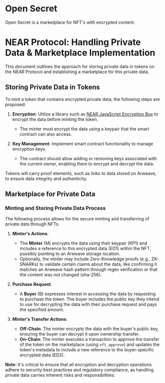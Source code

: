 # Open Secret



Open Secret is a marketplace for NFT's with encrypted content.

# NEAR Protocol: Handling Private Data & Marketplace Implementation

This document outlines the approach for storing private data in tokens on the NEAR Protocol and establishing a marketplace for this private data.

## Storing Private Data in Tokens

To mint a token that contains encrypted private data, the following steps are proposed:

1. **Encryption**: Utilize a library such as [NEAR JavaScript Encryption Box](https://github.com/NEARFoundation/near-js-encryption-box/tree/main) to encrypt the data before minting the token.

   - The minter must encrypt the data using a keypair that the smart contract can also access.

2. **Key Management**: Implement smart contract functionality to manage encryption keys.

   - The contract should allow adding or removing keys associated with the current owner, enabling them to encrypt and decrypt the data.

Tokens will carry proof elements, such as links to data stored on Arweave, to ensure data integrity and authenticity.

## Marketplace for Private Data

### Minting and Storing Private Data Process

The following process allows for the secure minting and transferring of private data through NFTs:

1. **Minter's Actions**:

   - The **Minter** (M) encrypts the data using their keypair (KP1) and includes a reference to this encrypted data (ED1) within the NFT, possibly pointing to an Arweave storage location.
   - Optionally, the minter may include Zero-Knowledge proofs (e.g., ZK-SNARKs) to validate certain claims about the data, like confirming it matches an Arweave hash pattern through regex verification or that the content was not changed (sha-256).

2. **Purchase Request**:

   - A **Buyer** (B) expresses interest in accessing the data by requesting to purchase the token. The buyer includes the public key they intend to use for decrypting the data with their purchase request and pays the specified amount.

3. **Minter's Transfer Actions**:
   - **Off-Chain**: The minter encrypts the data with the buyer's public key, ensuring the buyer can decrypt it upon ownership transfer.
   - **On-Chain**: The minter executes a transaction to approve the transfer of the token on the marketplace (using `nft_approve`) and updates the token's metadata to include a new reference to the buyer-specific encrypted data (ED2).

**Note**: It's critical to ensure that all encryption and decryption operations adhere to security best practices and regulatory compliance, as handling private data carries inherent risks and responsibilities.
